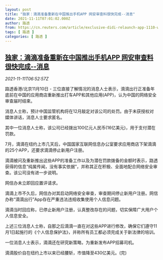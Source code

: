 ```yaml
---
layout: post
title: "独家：滴滴准备重新在中国推出手机APP 网安审查料很快完成--消息"
date: 2021-11-11T07:01:02.000Z
author: 路透
from: https://cn.reuters.com/article/exclusive-didi-relaunch-app-1110-wedn-idCNKBS2HW0KS
tags: [ 路透 ]
categories: [ 路透 ]
---
```

<!--1636614062000-->
[独家：滴滴准备重新在中国推出手机APP 网安审查料很快完成--消息](https://cn.reuters.com/article/exclusive-didi-relaunch-app-1110-wedn-idCNKBS2HW0KS)
------

<div>
<div><i>2021-11-11T06:52:57Z</i></div><p>路透香港/北京11月10日 - 三位直接了解情况的消息人士表示，滴滴出行正准备年底前在中国的应用商店重新推出打车APP和其他应用(APP)，认为中国的网络安全审查届时结束。</p><p>消息人士称，预计中国监管机构将在12月敲定对该公司的处罚。由于未获授权对媒体讲话，消息人士要求匿名。</p><p>其中一位消息人士称，该公司已经拨出100亿元人民币(16亿美元)，用于支付潜在罚款。</p><p>7月，滴滴在纽约上市几天后，中国国家互联网信息办公室要求应用商店下架滴滴的25个APP，还要求滴滴停止新用户注册。</p><p>滴滴被问及重新推出这些APP的准备工作以及为潜在罚款拨备的金额时表示，路透获得的信息“纯属传闻，没有事实依据”，并称其正在积极、全面地配合网络安全审查。该公司没有进一步说明。</p><p>网信办未立即回应置评请求。</p><p>滴滴上市不久后，网信办对其启动网络安全审查，审查期间停止新用户注册。网信办称“滴滴出行”App存在严重违法违规收集使用个人信息问题。</p><p>滴滴当时回应称，已停止新用户注册，认真整改存在的问题，切实保障广大用户个人信息安全。</p><p>上述三位消息人士称，自那之后滴滴一直在对这些APP进行修改，确保它们遵守11月1日起施行的《个人信息保护法》，并称所有员工都必须完成关于新法律的培训。</p><p>一位消息人士表示，滴滴还在研究新策略，为重新发布APP招募司机。</p><p>滴滴股价自在纽约上市以来已经腰斩，市值降至430亿美元。(完)</p>
</div>
